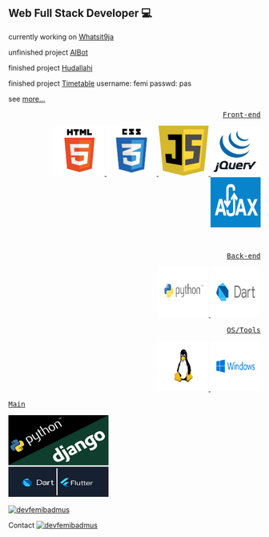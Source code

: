 <h2>Web Full Stack Developer 💻 </h2>

currently working on [Whatsit9ja](https://whatsit9ja.herokuapp.com)

unfinished project [AIBot](https://devfemibadmus.herokuapp.com/aibot)

finished project [Hudallahi](https://hudallahi.herokuapp.com)

finished project [Timetable](https://my-time-tables.herokuapp.com)
username: femi
passwd: pas

see [more...](https://devfemibadmus.herokuapp.com)

<a href="https://devfemibadmus.herokuapp.com" target="_blank">
<div  align="right">
<p>
  <p><kbd>Front-end</kbd></p>
  <img src="html5-logo.jpg" alt="html5" width="100" height="100"/>
  <img src="css3.png" alt="css3" width="100" height="100"/>
  <img src="js.jpg" alt="JavaScript" width="100" height="100"/>
  <img src="jquery.png" alt="jQuery" width="100" height="100"/>
  <img src="ajax.png" alt="ajax" width="100" height="100"/>
</p>
<br>
<p>
  <p><kbd>Back-end</kbd></p>
  <img src="images/python.svg" alt="Python" width="100" height="100"/>
  <img src="images/dart.svg" alt="Dart" width="100" height="100"/>
</p>

<p>
  <p><kbd>OS/Tools</kbd></p>
  <img src="images/linux.svg" alt="Linux" width="100" height="100"/>
  <img src="images/microsoft.svg" alt="Microsoft" width="100" height="100"/>
</p>
</div>
<p>
  <p><kbd>Main</kbd></p>
  <img src="images/django.png" alt="django" width="200" height="100"/>
  <br/>
  <img src="images/flutter.png" alt="flutter" width="200" height="60"/>
</p>

<p>
  <img src="https://github-readme-stats.vercel.app/api?username=devfemibadmus&show_icons=true&theme=dark&locale=en" alt="devfemibadmus" />
</p>

</a>

Contact
<a href="https://twitter.com/devfemibadmus" target="_blank">
<img src="https://abs.twimg.com/favicons/twitter.2.ico" alt="devfemibadmus" height="30" width="40" />
</a>


